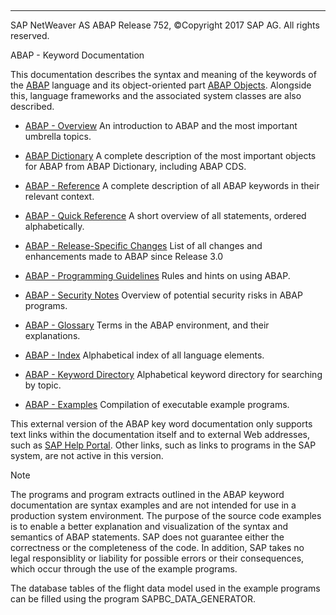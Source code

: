   

* * *

SAP NetWeaver AS ABAP Release 752, ©Copyright 2017 SAP AG. All rights reserved.

ABAP - Keyword Documentation

This documentation describes the syntax and meaning of the keywords of the [ABAP](https://help.sap.com/doc/abapdocu_752_index_htm/7.52/en-US/abenabap_glosry.htm "Glossary Entry") language and its object-oriented part [ABAP Objects](https://help.sap.com/doc/abapdocu_752_index_htm/7.52/en-US/abenabap_objects_glosry.htm "Glossary Entry"). Alongside this, language frameworks and the associated system classes are also described.

-   [ABAP - Overview](https://help.sap.com/doc/abapdocu_752_index_htm/7.52/en-US/abenabap_oview.htm)
    An introduction to ABAP and the most important umbrella topics.

-   [ABAP Dictionary](https://help.sap.com/doc/abapdocu_752_index_htm/7.52/en-US/abenabap_dictionary.htm)
    A complete description of the most important objects for ABAP from ABAP Dictionary, including ABAP CDS.

-   [ABAP - Reference](https://help.sap.com/doc/abapdocu_752_index_htm/7.52/en-US/abenabap_reference.htm)
    A complete description of all ABAP keywords in their relevant context.

-   [ABAP - Quick Reference](https://help.sap.com/doc/abapdocu_752_index_htm/7.52/en-US/abenabap_shortref.htm)
    A short overview of all statements, ordered alphabetically.

-   [ABAP - Release-Specific Changes](https://help.sap.com/doc/abapdocu_752_index_htm/7.52/en-US/abennews.htm)
    List of all changes and enhancements made to ABAP since Release 3.0

-   [ABAP - Programming Guidelines](https://help.sap.com/doc/abapdocu_752_index_htm/7.52/en-US/abenabap_pgl.htm)
    Rules and hints on using ABAP.

-   [ABAP - Security Notes](https://help.sap.com/doc/abapdocu_752_index_htm/7.52/en-US/abenabap_security.htm)
    Overview of potential security risks in ABAP programs.

-   [ABAP - Glossary](https://help.sap.com/doc/abapdocu_752_index_htm/7.52/en-US/abenabap_glossary.htm)
    Terms in the ABAP environment, and their explanations.

-   [ABAP - Index](https://help.sap.com/doc/abapdocu_752_index_htm/7.52/en-US/abenabap_index.htm)
    Alphabetical index of all language elements.

-   [ABAP - Keyword Directory](https://help.sap.com/doc/abapdocu_752_index_htm/7.52/en-US/abenabap_subjects.htm)
    Alphabetical keyword directory for searching by topic.

-   [ABAP - Examples](https://help.sap.com/doc/abapdocu_752_index_htm/7.52/en-US/abenabap_examples.htm)
    Compilation of executable example programs.

This external version of the ABAP key word documentation only supports text links within the documentation itself and to external Web addresses, such as [SAP Help Portal](http://help.sap.com). Other links, such as links to programs in the SAP system, are not active in this version.

Note

The programs and program extracts outlined in the ABAP keyword documentation are syntax examples and are not intended for use in a production system environment. The purpose of the source code examples is to enable a better explanation and visualization of the syntax and semantics of ABAP statements. SAP does not guarantee either the correctness or the completeness of the code. In addition, SAP takes no legal responsiblity or liability for possible errors or their consequences, which occur through the use of the example programs.

The database tables of the flight data model used in the example programs can be filled using the program SAPBC\_DATA\_GENERATOR.